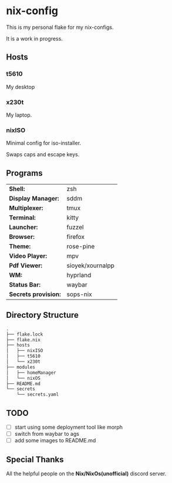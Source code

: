# nix-config

This is my personal flake for my nix-configs.

It is a work in progress.

## Hosts

### t5610

My desktop

### x230t

My laptop.

### nixISO

Minimal config for iso-installer.

Swaps caps and escape keys.

## Programs

|                        |                  |
|-----------------------|------------------|
| **Shell:**             | zsh              |
| **Display Manager:**   | sddm             |
| **Multiplexer:**       | tmux             |
| **Terminal:**          | kitty            |
| **Launcher:**          | fuzzel           |
| **Browser:**           | firefox          |
| **Theme:**             | rose-pine        |
| **Video Player:**      | mpv              |
| **Pdf Viewer:**        | sioyek/xournalpp |
| **WM:**                | hyprland         |
| **Status Bar:**        | waybar           |
| **Secrets provision:** | sops-nix         |

## Directory Structure

```txt
.
├── flake.lock
├── flake.nix
├── hosts
│   ├── nixISO
│   ├── t5610
│   └── x230t
├── modules
│   ├── homeManager
│   └── nixOS
├── README.md
└── secrets
    └── secrets.yaml
```

## TODO

- [ ] start using some deployment tool like morph
- [ ] switch from waybar to ags
- [ ] add some images to README.md

## Special Thanks

All the helpful people on the **Nix/NixOs(unofficial)** discord server.
